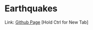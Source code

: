 # Earthquakes
Link: [Github Page](https://pineapplesofjustice.github.io/Earthquakes/ "Earthquakes") [Hold Ctrl for New Tab]
